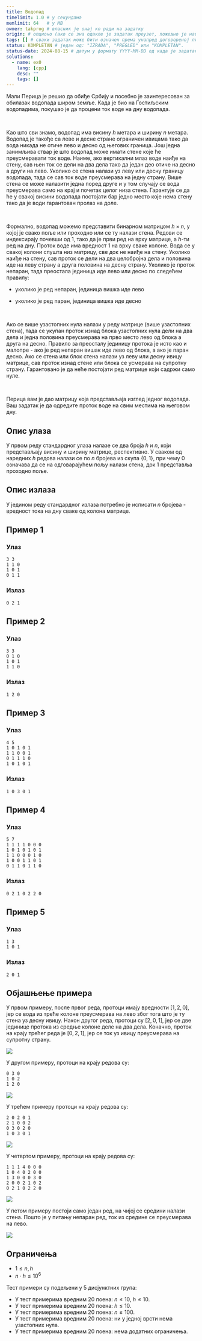 ```yaml
---
title: Водопад
timelimit: 1.0 # у секундама
memlimit: 64   # y MB
owner: takprog # власник је онај ко ради на задатку
origin: # опционо (ако се зна одакле је задатак преузет, пожељно је навести извор)
tags: [] # сваки задатак може бити означен према унапред договореној листи ознака
status: KOMPLETAN # један од: "IZRADA", "PREGLED" или "KOMPLETAN".
status-date: 2024-08-15 # датум у формату YYYY-MM-DD од када је задатак у наведеном статусу
solutions:
  - name: ex0
    lang: [cpp]
    desc: ""
    tags: []
---
```


Мали Перица је решио да обиђе Србију и посебно је заинтересован за обилазак водопада широм земље. Када је био на Гостиљским водопадима, покушао је да процени ток воде на дну водопада.

<br/>

Као што сви знамо, водопад има висину $h$ метара и ширину $n$ метара. Водопад је такође са леве и десне стране ограничен ивицама тако да вода никада не отиче лево и десно од његових граница. Још једна занимљива ствар је што водопад може имати стене које ће преусмеравати ток воде. Наиме, ако вертикални млаз воде наиђе на стену, сав њен ток се дели на два дела тако да један део отиче на десно а други на лево. Уколико се стена налази уз леву или десну границу водопада, тада се сав ток воде преусмерава на једну страну. Више стена се може налазити једна поред друге и у том случају се вода преусмерава само на крај и почетак целог низа стена. Гарантује се да ће у свакој висини водопада постојати бар једно место које нема стену тако да је води гарантован пролаз на доле.

<br/>

Формално, водопад можемо представити бинарном матрицом $h \times n$, у којој је свако поље или проходно или се ту налази стена. Редови се индексирају почевши од 1, тако да је први ред на врху матрице, а $h$-ти ред на дну. Проток воде има вредност 1 на врху сваке колоне. Вода се у свакој колони спушта низ матрицу, све док не наиђе на стену. Уколико наиђе на стену, сав проток се дели на два целобројна дела и половина иде на леву страну а друга половина на десну страну. Уколико је проток непаран, тада преостала јединица иде лево или десно по следећем правилу:

* уколико је ред непаран, јединица вишка иде лево

* уколико је ред паран, јединица вишка иде десно

<br/>

Ако се више узастопних нула налази у реду матрице (више узастопних стена), тада се укупан проток изнад блока узастопних нула дели на два дела и једна половина преусмерава на прво место лево од блока а друга на десно. Правило за преосталу јединицу протока је исто као и малопре - ако је ред непаран вишак иде лево од блока, а ако је паран десно. Ако се стена или блок стена налази уз леву или десну ивицу матрице, сав проток изнад стене или блока се усмерава на супротну страну. Гарантовано је да неће постојати ред матрице који садржи само нуле.

<br/>

Перица вам је дао матрицу која представљаја изглед једног водопада. Ваш задатак је да одредите проток воде на свим местима на његовом дну.


## Опис улаза

У првом реду стандардног улаза налазе се два броја $h$ и $n$, који представљају висину и ширину матрице, респективно. У сваком од наредних $h$ редова налази се по $n$ бројева из скупа $\{0, 1\}$, при чему $0$ означава да се на одговарајућем пољу налази стена, док $1$ представља проходно поље.

## Опис излаза

У једином реду стандардног излаза потребно је исписати $n$ бројева - вредност тока на дну сваке од колона матрице.

## Пример 1

### Улаз

~~~
3 3
1 1 0
1 0 1
0 1 1
~~~

### Излаз

~~~
0 2 1
~~~

## Пример 2

### Улаз

~~~
3 3
0 1 0
1 0 1
1 1 0
~~~

### Излаз

~~~
1 2 0
~~~

## Пример 3

### Улаз

~~~
4 5
1 0 1 0 1
1 1 0 0 1
0 1 1 1 0
1 0 1 0 1
~~~

### Излаз

~~~
1 0 3 0 1
~~~


## Пример 4

### Улаз

~~~
5 7
1 1 1 1 0 0 0
1 0 1 0 1 0 1
1 1 0 0 0 1 0
1 0 0 1 1 0 1
0 1 1 0 1 1 0
~~~

### Излаз

~~~
0 2 1 0 2 2 0
~~~

## Пример 5

### Улаз

~~~
1 3
1 0 1
~~~

### Излаз

~~~
2 0 1
~~~


## Објашњење примера
У првом примеру, после првог реда, протоци имају вредности $[1, 2, 0]$, јер се вода из треће колоне преусмерава на лево због тога што је ту стена уз десну ивицу. Након другог реда, протоци су $[2, 0, 1]$, јер се две јединице протока из средње колоне деле на два дела. Коначно, проток на крају трећег реда је $[0, 2, 1]$, јер се ток уз ивицу преусмерава на супротну страну.

![](https://petljamediastorage.blob.core.windows.net/root/Media/Default/Takmicenja/Kvalifikacije/draw01.svg)


У другом примеру, протоци на крају редова су:

~~~
0 3 0
1 0 2
1 2 0
~~~

![](https://petljamediastorage.blob.core.windows.net/root/Media/Default/Takmicenja/Kvalifikacije/draw02.svg)


У трећем примеру протоци на крају редова су:

~~~
2 0 2 0 1
2 1 0 0 2
0 3 0 2 0
1 0 3 0 1
~~~

![](https://petljamediastorage.blob.core.windows.net/root/Media/Default/Takmicenja/Kvalifikacije/draw03.svg)


У четвртом примеру, протоци на крају редова су:

~~~
1 1 1 4 0 0 0
1 0 4 0 2 0 0
1 3 0 0 0 3 0
2 0 0 2 1 0 2
0 2 1 0 2 2 0
~~~

![](https://petljamediastorage.blob.core.windows.net/root/Media/Default/Takmicenja/Kvalifikacije/draw04.svg)


У петом примеру постоји само један ред, на чијој се средини налази стена. Пошто је у питању непаран ред, ток из средине се преусмерава на лево.

![](https://petljamediastorage.blob.core.windows.net/root/Media/Default/Takmicenja/Kvalifikacije/draw00.svg)


## Ограничења

- $1 \leq n,h$
- $n \cdot h \le 10^6$

Тест примери су подељени у 5 дисјунктних група:

- У тест примерима вредним $20$ поена: $n \le  10$, $h \le 10$.
- У тест примерима вредним $20$ поена: $h \le 10$.
- У тест примерима вредним $20$ поена: $n \le 100$.
- У тест примерима вредним $20$ поена: ни у једној врсти нема узастопних нула.
- У тест примерима вредним $20$ поена: нема додатних ограничења.

